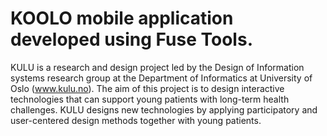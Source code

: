 # KOOLO mobile application developed using Fuse Tools.
KULU is a research and design project led by the Design of Information systems research group at the Department of Informatics at University of Oslo (www.kulu.no). The aim of this project is to design interactive technologies that can support young patients with long-term health challenges. KULU designs new technologies by applying participatory and user-centered design methods together with young patients.

